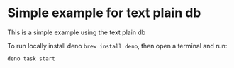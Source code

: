 # Simple example for text plain db

This is a simple example using the text plain db

To run locally install deno `brew install deno`, then open a terminal and run:
```sh
deno task start
```
